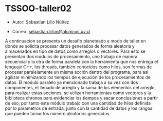# TSSOO-taller02

* Autor: Sebastián Lillo Núñez

* Correo: sebastian.lillon@alumnos.uv.cl

A continuacion se presenta un desafio planeteado a modo de taller en donde se solicita procesar datos generados de forma aleatoria y almacenados en tipo de datos como arreglos
o vectores. Para esto se presentan dos modulos de procesamiento, uno trabaja de manera secuencial y la otra de forma paralela con la herramienta que nos entrega el lenguaje C++,
los threads, también conocidos como hilos, son formas de procesar paralelamente un misma acción dentro del programa, para asi agilizar minimizando los tiempos de ejecución de los procesamientos de datos. El modulo paralelo ya mencionado trabaja a su vez con dos componentes, el llenado de arreglo y la suma de los elementos del arreglo, para realizar 
estas acciones, se utilizan herramientas como vectores y la biblioteca chronos para evidenciar los tiempos y sacar conclusiones a partir de eso; por tanto este módulo trabajo 
con una cantidad de hilos definida por lo parametros de entrada, junto con la cantidad de datos y los rangos que pueden tomar los número aleatorios generados.
